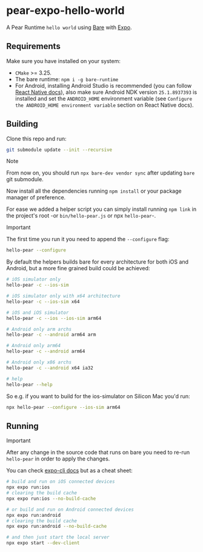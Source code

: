 # pear-expo-hello-world

A Pear Runtime `hello world` using [Bare](https://github.com/holepunchto/bare) with [Expo](https://docs.expo.dev/).

Requirements
------------

Make sure you have installed on your system:

- `CMake` >= 3.25.
- The bare runtime: `npm i -g bare-runtime`
- For Android, installing Android Studio is recommended (you can follow [React Native docs](https://reactnative.dev/docs/0.72/environment-setup?platform=android)), also make sure Android NDK version `25.1.8937393` is installed and set the `ANDROID_HOME` environment variable (see `Configure the ANDROID_HOME environment variable` section on React Native docs).

Building
--------

Clone this repo and run:

```sh
git submodule update --init --recursive
```

> [!NOTE]
> From now on, you should run `npx bare-dev vendor sync` after updating `bare` git submodule.

Now install all the dependencies running `npm install` or your package manager of preference.

For ease we added a helper script you can simply install running `npm link` in the project's root -or `bin/hello-pear.js` or npx `hello-pear`-.

> [!IMPORTANT]
> The first time you run it you need to append the `--configure` flag:
> ```sh
> hello-pear --configure
> ```

By default the helpers builds bare for every architecture for both iOS and Android, but a more fine grained build could be achieved:

```sh
# iOS simulator only
hello-pear -c --ios-sim

# iOS simulator only with x64 architecture
hello-pear -c --ios-sim x64

# iOS and iOS simulator
hello-pear -c --ios --ios-sim arm64

# Android only arm archs
hello-pear -c --android arm64 arm

# Android only arm64
hello-pear -c --android arm64

# Android only x86 archs
hello-pear -c --android x64 ia32

# help
hello-pear --help
```

So e.g. if you want to build for the ios-simulator on Silicon Mac you'd run:

```sh
npx hello-pear --configure --ios-sim arm64
```

Running
--------

> [!IMPORTANT]
> After any change in the source code that runs on bare you need to re-run `hello-pear` in order to apply the changes.

You can check [expo-cli docs](https://docs.expo.dev/more/expo-cli/) but as a cheat sheet:

```sh
# build and run on iOS connected devices
npx expo run:ios
# clearing the build cache
npx expo run:ios --no-build-cache

# or build and run on Android connected devices
npx expo run:android
# clearing the build cache
npx expo run:android --no-build-cache

# and then just start the local server
npx expo start --dev-client
```
